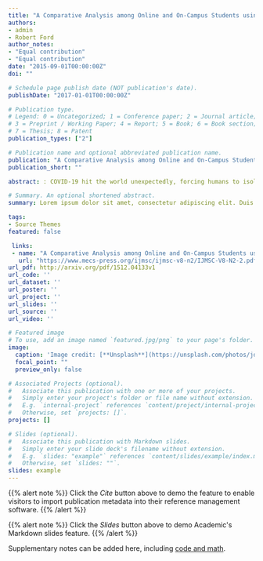 ```yaml
---
title: "A Comparative Analysis among Online and On-Campus Students using Decision Tree."
authors:
- admin
- Robert Ford
author_notes:
- "Equal contribution"
- "Equal contribution"
date: "2015-09-01T00:00:00Z"
doi: ""

# Schedule page publish date (NOT publication's date).
publishDate: "2017-01-01T00:00:00Z"

# Publication type.
# Legend: 0 = Uncategorized; 1 = Conference paper; 2 = Journal article;
# 3 = Preprint / Working Paper; 4 = Report; 5 = Book; 6 = Book section;
# 7 = Thesis; 8 = Patent
publication_types: ["2"]

# Publication name and optional abbreviated publication name.
publication: "A Comparative Analysis among Online and On-Campus Students using Decision Tree."
publication_short: ""

abstract: : COVID-19 hit the world unexpectedly, forcing humans to isolate themselves. It has placed the lives of people in jeopardy with its fury. The global pandemic had a detrimental effect on the worlds' education spheres. It has imposed a global lockdown, with a negative impact on the students' lives. Continuing regular classes on-campus was out of the question. At that moment, online learning came to us as a savior. The quality of online education was yet to be tested on a large scale compared to regular schooling. Educational data mining is a modern arena that holds promise for those who work in education. Data mining strategies are developed to uncover latent information and identify valuable trends that can increase students' performance and, in turn, contribute to the improvement of the educational system in the long run. This research mainly aims to identify a comparative analysis of the students' academic performance between online and on-campus environments and distinguish the significant characteristics that influence their academic endeavors. The impact of the factors on the students' performance is visualized with the help of the Decision Tree Classification Model. This paper will assist in giving a good overview that influences the distinguished factors on students' academic performance. Moreover, educators will also be benefited from this paper while making any important decision regarding the educational activity.

# Summary. An optional shortened abstract.
summary: Lorem ipsum dolor sit amet, consectetur adipiscing elit. Duis posuere tellus ac convallis placerat. Proin tincidunt magna sed ex sollicitudin condimentum.

tags:
- Source Themes
featured: false

 links:
 - name: "A Comparative Analysis among Online and On-Campus Students using Decision Tree."
   url: "https://www.mecs-press.org/ijmsc/ijmsc-v8-n2/IJMSC-V8-N2-2.pdf"
url_pdf: http://arxiv.org/pdf/1512.04133v1
url_code: ''
url_dataset: ''
url_poster: ''
url_project: ''
url_slides: ''
url_source: ''
url_video: ''

# Featured image
# To use, add an image named `featured.jpg/png` to your page's folder. 
image:
  caption: 'Image credit: [**Unsplash**](https://unsplash.com/photos/jdD8gXaTZsc)'
  focal_point: ""
  preview_only: false

# Associated Projects (optional).
#   Associate this publication with one or more of your projects.
#   Simply enter your project's folder or file name without extension.
#   E.g. `internal-project` references `content/project/internal-project/index.md`.
#   Otherwise, set `projects: []`.
projects: []

# Slides (optional).
#   Associate this publication with Markdown slides.
#   Simply enter your slide deck's filename without extension.
#   E.g. `slides: "example"` references `content/slides/example/index.md`.
#   Otherwise, set `slides: ""`.
slides: example
---
```


{{% alert note %}}
Click the *Cite* button above to demo the feature to enable visitors to import publication metadata into their reference management software.
{{% /alert %}}

{{% alert note %}}
Click the *Slides* button above to demo Academic's Markdown slides feature.
{{% /alert %}}

Supplementary notes can be added here, including [code and math](https://sourcethemes.com/academic/docs/writing-markdown-latex/).

